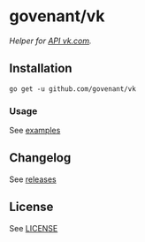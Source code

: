 # govenant/vk #
*Helper for [API vk.com](https://vk.com/dev).*

## Installation ##
```go get -u github.com/govenant/vk```

### Usage ###
See [examples](https://github.com/govenant/vk/blob/master/examples)

## Changelog ##
See [releases](https://github.com/govenant/vk/releases)

## License ##
See [LICENSE](https://github.com/govenant/vk/blob/master/LICENSE)
